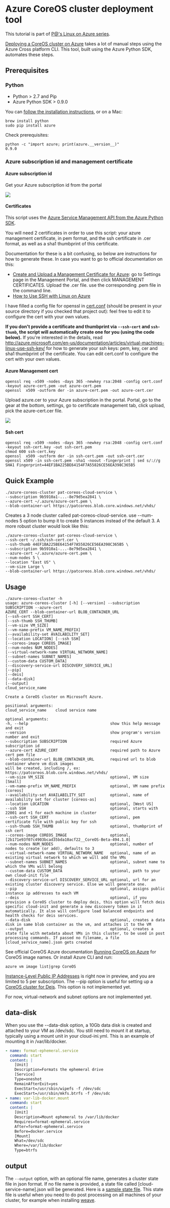 # Azure CoreOS cluster deployment tool

This tutorial is part of [P@'s Linux on Azure series](/../../).

[Deploying a CoreOS cluster on Azure](../../../master/coreos/cloud-init/README.md) takes a lot of manual steps using the Azure Cross platform CLI. This tool, built using the Azure Python SDK, automates these steps.

## Prerequisites

### Python

* Python > 2.7 and Pip
* Azure Python SDK > 0.9.0

You can [follow the installation instructions](http://azure.microsoft.com/en-us/documentation/articles/python-how-to-install/), or on a Mac:
```
brew install python
sudo pip install azure
```

Check prerequisites:
```
python -c "import azure; print(azure.__version__)"
0.9.0
```

### Azure subscription id and management certificate

#### Azure subscription id

Get your Azure subscription id from the portal

<img src="/../../blob/master/img/azure-subscription.png"/>

#### <a name="certs"></a>Certificates

This script uses the [Azure Service Management API from the Azure Python SDK](http://azure.microsoft.com/en-us/documentation/articles/cloud-services-python-how-to-use-service-management/).

You will need 2 certificates in order to use this script: your azure management certificate, in pem format, and the ssh certificate in .cer format, as well as a sha1 thumbprint of this certificate.

Documentation for these is a bit confusing, so below are instructions for how to generate these.
In case you want to go to official documentation on this:
* [Create and Upload a Management Certificate for Azure](http://msdn.microsoft.com/en-us/library/azure/gg551722.aspx): go to Settings page in the Management Portal, and then click MANAGEMENT CERTIFICATES. Upload the .cer file. use the corresponding .pem file in the command line.
* [How to Use SSH with Linux on Azure](http://azure.microsoft.com/en-us/documentation/articles/virtual-machines-linux-use-ssh-key/)

I have filled a config file for openssl in [cert.conf](cert.conf) (should be present in your source directory if you checked that project out): feel free to edit it to configure the cert with your own values.

**If you don't provide a certificate and thumbprint via `--ssh-cert` and `ssh-thumb`, the script will automatically create one for you (using the code below).** If you're interested in the details, read http://azure.microsoft.com/en-us/documentation/articles/virtual-machines-linux-use-ssh-key/ for how to generate your ssh keys: pem, key, cer and sha1 thumbprint of the certificate. You can edit cert.conf to configure the cert with your own values.

#### Azure Management cert

```
openssl req -x509 -nodes -days 365 -newkey rsa:2048 -config cert.conf -keyout azure-cert.pem -out azure-cert.pem
openssl  x509 -outform der -in azure-cert.pem -out azure-cert.cer
```

Upload azure.cer to your Azure subscription in the portal. Portal, go to the gear at the bottom, settings, go to certificate management tab, click upload, pick the azure-cert.cer file.

<img src="/../../blob/master/img/upload-azure-management-cert.png"/>

#### Ssh cert

```
openssl req -x509 -nodes -days 365 -newkey rsa:2048 -config cert.conf -keyout ssh-cert.key -out ssh-cert.pem
chmod 600 ssh-cert.key
openssl  x509 -outform der -in ssh-cert.pem -out ssh-cert.cer
openssl x509 -in ssh-cert.pem -sha1 -noout -fingerprint | sed s/://g
SHA1 Fingerprint=44EF1BA225BE64154F7A55826CE56EA398C365B5
```

## Quick Example

```
./azure-coreos-cluster pat-coreos-cloud-service \
--subscription 9b5910a1-...-8e79d5ea2841 \
--azure-cert ~/.azure/azure-cert.pem \
--blob-container-url https://patcoreos.blob.core.windows.net/vhds/
```

Creates a 3 node cluster called pat-coreos-cloud-service.
use --num-nodes 5 option to bump it to create 5 instances instead of the default 3.
A more robust cluster would look like this:

```
./azure-coreos-cluster pat-coreos-cloud-service \
--ssh-cert ~/.ssh/ssh-cert.cer \
--ssh-thumb 44EF1BA225BE64154F7A55826CE56EA398C365B5 \
--subscription 9b5910a1-...-8e79d5ea2841 \
--azure-cert ~/.azure/azure-cert.pem \
--num-nodes 5 \
--location "East US" \
--vm-size Large \
--blob-container-url https://patcoreos.blob.core.windows.net/vhds/
```

## Usage

```
./azure-coreos-cluster -h
usage: azure-coreos-cluster [-h] [--version] --subscription SUBSCRIPTION --azure-cert
AZURE_CERT --blob-container-url BLOB_CONTAINER_URL
[--ssh-cert SSH_CERT]
[--ssh-thumb SSH_THUMB]
[--vm-size VM_SIZE]
[--vm-name-prefix VM_NAME_PREFIX]
[--availability-set AVAILABILITY_SET]
[--location LOCATION] [--ssh SSH]
[--coreos-image COREOS_IMAGE]
[--num-nodes NUM_NODES]
[--virtual-network-name VIRTUAL_NETWORK_NAME]
[--subnet-names SUBNET_NAMES]
[--custom-data CUSTOM_DATA]
[--discovery-service-url DISCOVERY_SERVICE_URL]
[--pip]
[--deis]
[--data-disk]
[--output]
cloud_service_name

Create a CoreOS cluster on Microsoft Azure.

positional arguments:
cloud_service_name    cloud service name

optional arguments:
-h, --help                                    show this help message and exit
--version                                     show program's version number and exit
--subscription SUBSCRIPTION                   required Azure subscription id
--azure-cert AZURE_CERT                       required path to Azure cert pem file
--blob-container-url BLOB_CONTAINER_URL       required url to blob container where vm disk images
will be created, including /, ex: https://patcoreos.blob.core.windows.net/vhds/
--vm-size VM_SIZE                             optional, VM size [Small]
--vm-name-prefix VM_NAME_PREFIX               optional, VM name prefix [coreos]
--availability-set AVAILABILITY_SET           optional, name of availability set for cluster [coreos-as]
--location LOCATION                           optional, [West US]
--ssh SSH                                     optional, starts with 22001 and +1 for each machine in cluster
--ssh-cert SSH_CERT                           optional, pem certificate file with public key for ssh
--ssh-thumb SSH_THUMB                         optional, thumbprint of ssh cert
--coreos-image COREOS_IMAGE                   optional, [2b171e93f07c4903bcad35bda10acf22__CoreOS-Beta-494.1.0]
--num-nodes NUM_NODES                         optional, number of nodes to create (or add), defaults to 3
--virtual-network-name VIRTUAL_NETWORK_NAME   optional, name of an existing virtual network to which we will add the VMs
--subnet-names SUBNET_NAMES                   optional, subnet name to which the VMs will belong
--custom-data CUSTOM_DATA                     optional, path to your own cloud-init file
--discovery-service-url DISCOVERY_SERVICE_URL optional, url for an existing cluster discovery service. Else we will generate one.
--pip                                         optional, assigns public instance ip addresses to each VM
--deis                                        optional, if you provision a CoreOS cluster to deploy deis, this option will fetch deis specific cloud-init and generate a new discovery token in it automatically. It also will configure load balanced endpoints and health checks for deis services.
--data-disk                                   optional, creates a data disk in same blob container as the vm, and attaches it to the VM
--output                                      optional, creates a state file with metadata about VMs in this cluster, to be used in post processing commands. If passed no filename, a file [cloud_service_name].json gets created
```

See official CoreOS Azure documentation [Running CoreOS on Azure](https://coreos.com/docs/running-coreos/cloud-providers/azure/) for CoreOS image names. Or install Azure CLI and run:
```
azure vm image list|grep CoreOS
```

[Instance-Level Public IP Addresses](http://msdn.microsoft.com/en-us/library/azure/dn690118.aspx) is right now in preview, and you are limited to 5 per subscription. The --pip option is useful for setting up a [CoreOS cluster for Deis](../../../master/coreos/deis/README.md). This option is not implemented yet.

For now, virtual-network and subnet options are not implemented yet.

## data-disk

When you use the --data-disk option, a 10Gb data disk is created and attached to your VM as /dev/sdc. You still need to mount it at startup, typically using a mount unit in your cloud-ini.yml. This is an example of mounting it in /var/lib/docker.

```yml
- name: format-ephemeral.service
  command: start
  content: |
    [Unit]
    Description=Formats the ephemeral drive
    [Service]
    Type=oneshot
    RemainAfterExit=yes
    ExecStart=/usr/sbin/wipefs -f /dev/sdc
    ExecStart=/usr/sbin/mkfs.btrfs -f /dev/sdc
- name: var-lib-docker.mount
  command: start
  content: |
    [Unit]
    Description=Mount ephemeral to /var/lib/docker
    Requires=format-ephemeral.service
    After=format-ephemeral.service
    Before=docker.service
    [Mount]
    What=/dev/sdc
    Where=/var/lib/docker
    Type=btrfs
```

## output

The ```--output``` option, with an optional file name, generates a cluster state file in json format. If no file name is provided, a state file called [cloud-service-name].json will be generated. Here is a [sample state file](./pat-coreos-cloud-service.json). This state file is useful when you need to do post processing on all machines of your cluster, for example when installing [weave](../../../master/coreos/weave/README.md).
